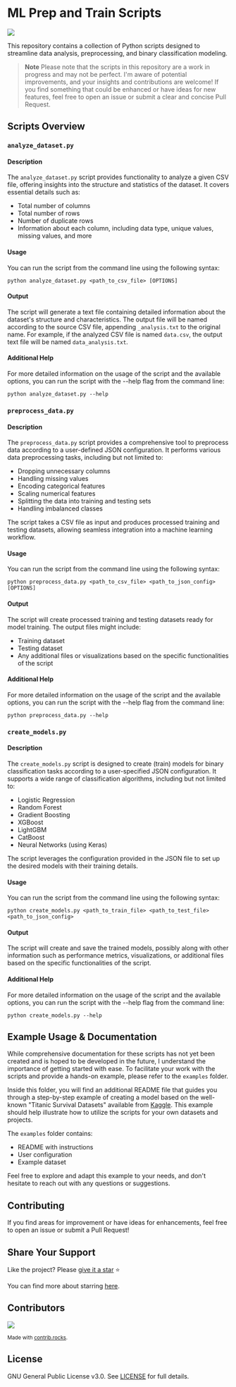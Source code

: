 # ML Prep and Train Scripts

[![](https://img.shields.io/badge/license-GPLv3-c00404.svg)](https://github.com/alex-feel/ml-prep-and-train/blob/main/LICENSE)

This repository contains a collection of Python scripts designed to streamline data analysis, preprocessing, and binary classification modeling.

> **Note**
> Please note that the scripts in this repository are a work in progress and may not be perfect. I'm aware of potential improvements, and your insights and contributions are welcome! If you find something that could be enhanced or have ideas for new features, feel free to open an issue or submit a clear and concise Pull Request.

## Scripts Overview

### `analyze_dataset.py`

#### Description

The `analyze_dataset.py` script provides functionality to analyze a given CSV file, offering insights into the structure and statistics of the dataset. It covers essential details such as:

* Total number of columns
* Total number of rows
* Number of duplicate rows
* Information about each column, including data type, unique values, missing values, and more

#### Usage

You can run the script from the command line using the following syntax:

```commandline
python analyze_dataset.py <path_to_csv_file> [OPTIONS]
```

#### Output

The script will generate a text file containing detailed information about the dataset's structure and characteristics. The output file will be named according to the source CSV file, appending `_analysis.txt` to the original name. For example, if the analyzed CSV file is named `data.csv`, the output text file will be named `data_analysis.txt`.

#### Additional Help

For more detailed information on the usage of the script and the available options, you can run the script with the --help flag from the command line:

```commandline
python analyze_dataset.py --help
```

### `preprocess_data.py`

#### Description

The `preprocess_data.py` script provides a comprehensive tool to preprocess data according to a user-defined JSON configuration. It performs various data preprocessing tasks, including but not limited to:

* Dropping unnecessary columns
* Handling missing values
* Encoding categorical features
* Scaling numerical features
* Splitting the data into training and testing sets
* Handling imbalanced classes

The script takes a CSV file as input and produces processed training and testing datasets, allowing seamless integration into a machine learning workflow.

#### Usage

You can run the script from the command line using the following syntax:

```commandline
python preprocess_data.py <path_to_csv_file> <path_to_json_config> [OPTIONS]
```

#### Output

The script will create processed training and testing datasets ready for model training. The output files might include:

* Training dataset
* Testing dataset
* Any additional files or visualizations based on the specific functionalities of the script

#### Additional Help

For more detailed information on the usage of the script and the available options, you can run the script with the --help flag from the command line:

```commandline
python preprocess_data.py --help
```

### `create_models.py`

#### Description

The `create_models.py` script is designed to create (train) models for binary classification tasks according to a user-specified JSON configuration. It supports a wide range of classification algorithms, including but not limited to:

* Logistic Regression
* Random Forest
* Gradient Boosting
* XGBoost
* LightGBM
* CatBoost
* Neural Networks (using Keras)

The script leverages the configuration provided in the JSON file to set up the desired models with their training details.

#### Usage

You can run the script from the command line using the following syntax:

```commandline
python create_models.py <path_to_train_file> <path_to_test_file> <path_to_json_config>
```

#### Output

The script will create and save the trained models, possibly along with other information such as performance metrics, visualizations, or additional files based on the specific functionalities of the script.

#### Additional Help

For more detailed information on the usage of the script and the available options, you can run the script with the --help flag from the command line:

```commandline
python create_models.py --help
```

## Example Usage & Documentation

While comprehensive documentation for these scripts has not yet been created and is hoped to be developed in the future, I understand the importance of getting started with ease. To facilitate your work with the scripts and provide a hands-on example, please refer to the `examples` folder.

Inside this folder, you will find an additional README file that guides you through a step-by-step example of creating a model based on the well-known "Titanic Survival Datasets" available from [Kaggle](https://www.kaggle.com/datasets/ashishkumarjayswal/titanic-datasets). This example should help illustrate how to utilize the scripts for your own datasets and projects.

The `examples` folder contains:

* README with instructions
* User configuration
* Example dataset

Feel free to explore and adapt this example to your needs, and don't hesitate to reach out with any questions or suggestions.

## Contributing

If you find areas for improvement or have ideas for enhancements, feel free to open an issue or submit a Pull Request!

## Share Your Support

Like the project? Please [give it a star](https://github.com/alex-feel/ml-prep-and-train) ⭐

You can find more about starring [here](https://docs.github.com/en/get-started/exploring-projects-on-github/saving-repositories-with-stars).

## Contributors

<a href="https://github.com/alex-feel/ml-prep-and-train/graphs/contributors"><img src="https://contrib.rocks/image?repo=alex-feel/ml-prep-and-train" /></a>

<sup>Made with [contrib.rocks](https://contrib.rocks).</sup>

## License

GNU General Public License v3.0. See [LICENSE](https://github.com/alex-feel/ml-prep-and-train/blob/main/LICENSE) for full details.
